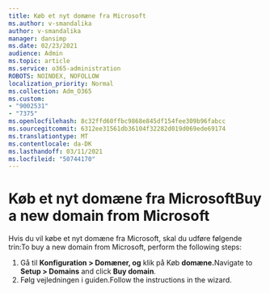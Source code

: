 ```yaml
---
title: Køb et nyt domæne fra Microsoft
ms.author: v-smandalika
author: v-smandalika
manager: dansimp
ms.date: 02/23/2021
audience: Admin
ms.topic: article
ms.service: o365-administration
ROBOTS: NOINDEX, NOFOLLOW
localization_priority: Normal
ms.collection: Adm_O365
ms.custom:
- "9002531"
- "7375"
ms.openlocfilehash: 8c32ffd60ffbc9868e845df154fee309b96fabcc
ms.sourcegitcommit: 6312ee31561db36104f32282d019d069ede69174
ms.translationtype: MT
ms.contentlocale: da-DK
ms.lasthandoff: 03/11/2021
ms.locfileid: "50744170"
---
```

# <a name="buy-a-new-domain-from-microsoft"></a><span data-ttu-id="889b1-102">Køb et nyt domæne fra Microsoft</span><span class="sxs-lookup"><span data-stu-id="889b1-102">Buy a new domain from Microsoft</span></span>

<span data-ttu-id="889b1-103">Hvis du vil købe et nyt domæne fra Microsoft, skal du udføre følgende trin:</span><span class="sxs-lookup"><span data-stu-id="889b1-103">To buy a new domain from Microsoft, perform the following steps:</span></span>

1. <span data-ttu-id="889b1-104">Gå til **Konfiguration > Domæner, og** klik på Køb **domæne.**</span><span class="sxs-lookup"><span data-stu-id="889b1-104">Navigate to **Setup > Domains** and click **Buy domain**.</span></span> 
2. <span data-ttu-id="889b1-105">Følg vejledningen i guiden.</span><span class="sxs-lookup"><span data-stu-id="889b1-105">Follow the instructions in the wizard.</span></span>